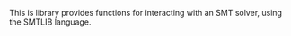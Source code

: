 This is library provides functions for interacting with an SMT solver,
using the SMTLIB language.


